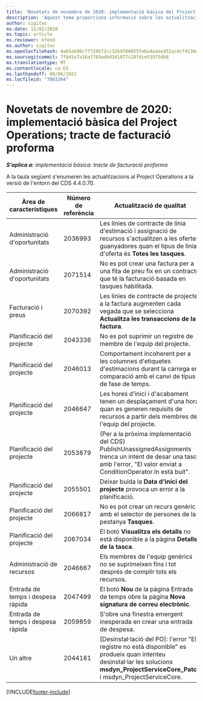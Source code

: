 ```yaml
---
title: 'Novetats de novembre de 2020: implementació bàsica del Project Operations; tracte de facturació proforma'
description: 'Aquest tema proporciona informació sobre les actualitzacions de qualitat disponibles en el llançament de novembre de 2020 de la implementació bàsica del Project Operations: tracte de facturació proforma.'
author: sigitac
ms.date: 11/02/2020
ms.topic: article
ms.reviewer: kfend
ms.author: sigitac
ms.openlocfilehash: 4a65ab00c7f729b72cc32b4786055feba4aaee452ac4cf413047f81651c92290
ms.sourcegitcommit: 7f8d1e7a16af769adb43d1877c28fdce53975db8
ms.translationtype: MT
ms.contentlocale: ca-ES
ms.lasthandoff: 08/06/2021
ms.locfileid: "7003264"
---
```

# <a name="whats-new-november-2020---project-operations-lite-deployment---deal-to-proforma-invoicing"></a>Novetats de novembre de 2020: implementació bàsica del Project Operations; tracte de facturació proforma

_**S'aplica a:** implementació bàsica: tracte de facturació proforma_

A la taula següent s'enumeren les actualitzacions al Project Operations a la versió de l'entorn del CDS 4.4.0.70.

| Àrea de característiques                 | Número de referència | Actualització de qualitat                                                                                                                                                                    |
|------------------------------|------------------|-----------------------------------------------------------------------------------------------------------------------------------------------------------------------------------|
|   Administració d'oportunitats       | 2036993          | Les línies de contracte de línia d'estimació i assignació de recursos s'actualitzen a les ofertes guanyadores quan el tipus de línia d'oferta és **Totes les tasques**.                                                 |
|   Administració d'oportunitats       | 2071514          | No es pot crear una factura per a una fita de preu fix en un contracte que té la facturació basada en tasques habilitada.                                                                          |
| Facturació i preus          | 2070392          | Les línies de contracte de projecte a la factura augmenten cada vegada que se selecciona **Actualitza les transaccions de la factura**.                                                                       |
| Planificació del projecte             | 2043336          | No es pot suprimir un registre de membre de l'equip del projecte.                                                                                                                                    |
| Planificació del projecte             | 2046013          | Comportament incoherent per a les columnes d'etiquetes d'estimacions durant la càrrega en comparació amb el canvi de tipus de fase de temps.                                                                                   |
| Planificació del projecte             | 2046647          | Les hores d'inici i d'acabament tenen un desplaçament d'una hora quan es generen requisits de recursos a partir dels membres de l'equip del projecte.                                                                      |
| Planificació del projecte             | 2053879          | (Per a la pròxima implementació del CDS) PublishUnassignedAssignments trenca un intent de desar una tasca amb l'error, "El valor enviat a ConditionOperator.In està buit". |
| Planificació del projecte             | 2055501          | Deixar buida la **Data d'inici del projecte** provoca un error a la planificació.                                                                                                      |
| Planificació del projecte             | 2066817          | No es pot crear un recurs genèric amb el selector de persones de la pestanya **Tasques**.                                                                                               |
| Planificació del projecte             | 2067034          | El botó **Visualitza els detalls** no està disponible a la pàgina **Detalls de la tasca**.                                                                                                         |
| Administració de recursos          | 2046667          | Els membres de l'equip genèrics no se suprimeixen fins i tot després de complir tots els recursos.                                                                                                     |
| Entrada de temps i despesa ràpida | 2047499          | El botó **Nou** de la pàgina Entrada de temps obre la pàgina **Nova signatura de correu electrònic**.                                                                                               |
| Entrada de temps i despesa ràpida | 2059859          | S'obre una finestra emergent inesperada en crear una entrada de despesa.                                                                                                                         |
| Un altre                        | 2044181          | [Desinstal·lació del PO]: l'error "El registre no està disponible" es produeix quan intenteu desinstal·lar les solucions **msdyn_ProjectServiceCore_Patch** i msdyn_ProjectServiceCore.        |


[!INCLUDE[footer-include](../../includes/footer-banner.md)]